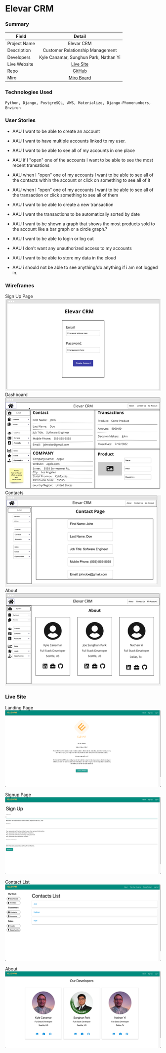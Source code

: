 # Elevar CRM

### Summary
| Field   |      Detail      |  
| -------- | :-----------: | 
| Project Name | Elevar CRM  | 
| Description |   Customer Relationship Management    | 
| Developers | Kyle Canamar, Sunghun Park, Nathan Yi |
| Live Website | [Live Site](https://elevarcrm.herokuapp.com)|
| Repo | [GitHub](https://github.com/SunghunP/elevar_crm/tree/dev)|
| Miro | [Miro Board](https://miro.com/app/board/uXjVOkpg5tU=/) |


### Technologies Used
    Python, Django, PostgreSQL, AWS, Materialize, Django-Phonenumbers, Environ


### User Stories
- AAU I want to be able to create an account
- AAU I want to have multiple accounts linked to my user.

- AAU I want to be able to see all of my accounts in one place

-  AAU if I "open" one of the accounts I want to be able to see the most recent transations

- AAU when I "open" one of my accounts I want to be able to see all of the contacts within the account or click on something to see all of it

- AAU when I "open" one of my accounts I want to be able to see all of the transaction or click something to see all of them

- AAU I want to be able to create a new transaction

- AAU I want the transactions to be automatically sorted by date

- AAU I want to be shown a graph that shows the most products sold to the account like a bar graph or a circle graph.?

- AAU I want to be able to login or log out

- AAU I don't want any unauthorized access to my accounts

- AAU I want to be able to store my data in the cloud

- AAU i should not be able to see anything/do anything if i am not logged in.



### Wireframes
Sign Up Page
![SignUp](readme-images/signup.png
)
Dashboard
![Dashboard](readme-images/dashboard.png
)
Contacts
![Contacts](readme-images/contacts.png)
About
![About](readme-images/about.png)


### Live Site
Landing Page
![Landing](readme-images/landingpage.png)

Signup Page
![SignUp](readme-images/signuplive.png)

Contact List
![ContactList](readme-images/contactlist.png)

About
![About](readme-images/aboutlive.png)

